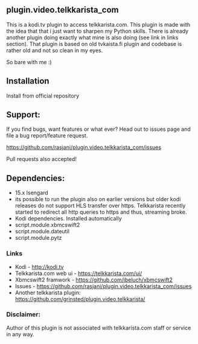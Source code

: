 plugin.video.telkkarista_com
----------------------------

This is a kodi.tv plugin to access telkkarista.com. This plugin is made with the idea that that i just want to sharpen my Python skills. There is already another plugin doing exactly what mine is also doing (see link in links section). That plugin is based on old tvkaista.fi plugin and codebase is rather old and not so clean in my eyes. 

So bare with me :)


## Installation

Install from official repository

## Support:

If you find bugs, want features or what ever? Head out to issues page and file a bug report/feature request.

https://github.com/rasjani/plugin.video.telkkarista_com/issues

Pull requests also accepted!

## Dependencies:

* 15.x Isengard
 * its possible to run the plugin also on earlier versions but older kodi releases do not support HLS transfer over https. Telkkarista recently started to redirect all http queries to https and thus, streaming broke.
* Kodi dependencies. Installed automatically
 * script.module.xbmcswift2
 * script.module.dateutil
 * script.module.pytz


### Links

* Kodi - http://kodi.tv
* Telkkarista.com web ui - https://telkkarista.com/ui/
* Xbmcswift2 framwork - https://github.com/jbeluch/xbmcswift2
* Issues - https://github.com/rasjani/plugin.video.telkkarista_com/issues
* Another telkkarista plugin: https://github.com/grinsted/plugin.video.telkkarista/


### Disclaimer:

Author of this plugin is not associated with telkkarista.com staff or service in any way. 
